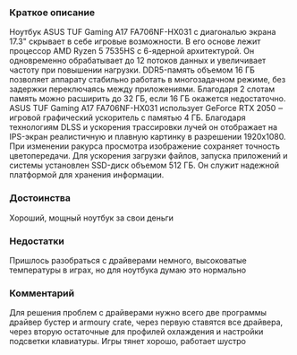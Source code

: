 ### **Краткое описание**
Ноутбук ASUS TUF Gaming A17 FA706NF-HX031 с диагональю экрана 17.3" скрывает в себе игровые возможности. В его основе лежит процессор AMD Ryzen 5 7535HS с 6-ядерной архитектурой. Он одновременно обрабатывает до 12 потоков данных и увеличивает частоту при повышении нагрузки. DDR5-память объемом 16 ГБ позволяет аппарату стабильно работать в многозадачном режиме, без задержки переключаясь между приложениями. Благодаря 2 слотам память можно расширить до 32 ГБ, если 16 ГБ окажется недостаточно.  ASUS TUF Gaming A17 FA706NF-HX031 использует GeForce RTX 2050 ‒ игровой графический ускоритель с памятью 4 ГБ. Благодаря технологиям DLSS и ускорения трассировки лучей он отображает на IPS-экран реалистичную и плавную картинку в разрешении 1920x1080. При изменении ракурса просмотра изображение сохраняет точность цветопередачи. Для ускорения загрузки файлов, запуска приложений и системы установлен SSD-диск объемом 512 ГБ. Он служит надежной платформой для хранения информации.

### **Достоинства**
Хороший, мощный ноутбук за свои деньги

### **Недостатки**
Пришлось разобраться с драйверами немного, высоковатые температуры в играх, но для ноутбука думаю это нормально

### **Комментарий**
Для решения проблем с драйверами нужно всего две программы драйвер бустер и armoury crate, через первую ставятся все драйвера, через вторую остаточные для профилей охлаждения и настройки подсветки клавиатуры. Игры тянет хорошо, работает шустро
